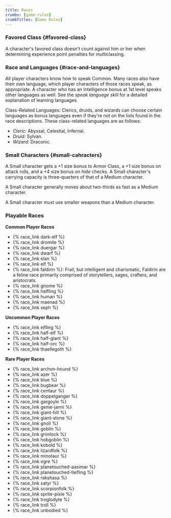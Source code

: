 ```yaml
---
title: Races
crumbs: [game-rules]
crumbTitles: [Game Rules]
---
```


### Favored Class {#favored-class}

A character's favored class doesn't count against him or her when determining experience point penalties for multiclassing.

### Race and Languages {#race-and-languages}

All player characters know how to speak Common. Many races also have their own language, which player characters of those races speak, as appropriate. A character who has an Intelligence bonus at 1st level speaks other languages as well. See the _speak language_ skill for a detailed explanation of learning languages.

Class-Related Languages: Clerics, druids, and wizards can choose certain languages as bonus languages even if they're not on the lists found in the race descriptions. These class-related languages are as follows:

 * _Cleric:_ Abyssal, Celestial, Infernal.
 * _Druid:_ Sylvan.
 * _Wizard:_ Draconic.

### Small Characters {#small-cahracters}

A Small character gets a +1 size bonus to Armor Class, a +1 size bonus on attack rolls, and a +4 size bonus on _hide_ checks. A Small character's carrying capacity is three-quarters of that of a Medium character.

A Small character generally moves about two-thirds as fast as a Medium character.

A Small character must use smaller weapons than a Medium character.

### Playable Races

**Common Player Races**

 * {% race_link dark-elf %}
 * {% race_link dromite %}
 * {% race_link duergar %}
 * {% race_link dwarf %}
 * {% race_link elan %}
 * {% race_link elf %}
 * {% race_link faldirin %}: Frail, but intelligent and charismatic, Faldirin are a feline race primarily comprised of storytellers, sages, crafters, and aristocrats.
 * {% race_link gnome %}
 * {% race_link halfling %}
 * {% race_link human %}
 * {% race_link maenad %}
 * {% race_link xeph %}

**Uncommon Player Races**

 * {% race_link elfling %}
 * {% race_link half-elf %}
 * {% race_link half-giant %}
 * {% race_link half-orc %}
 * {% race_link thaellegoth %}

**Rare Player Races**

 * {% race_link archon-hound %}
 * {% race_link azer %}
 * {% race_link blue %}
 * {% race_link bugbear %}
 * {% race_link centaur %}
 * {% race_link doppelganger %}
 * {% race_link gargoyle %}
 * {% race_link genie-janni %}
 * {% race_link giant-hill %}
 * {% race_link giant-stone %}
 * {% race_link gnoll %}
 * {% race_link goblin %}
 * {% race_link grimlock %}
 * {% race_link hobgoblin %}
 * {% race_link kobold %}
 * {% race_link lizardfolk %}
 * {% race_link minotaur %}
 * {% race_link ogre %}
 * {% race_link planetouched-aasimar %}
 * {% race_link planetouched-tiefling %}
 * {% race_link rakshasa %}
 * {% race_link satyr %}
 * {% race_link scorpionfolk %}
 * {% race_link sprite-pixie %}
 * {% race_link troglodyte %}
 * {% race_link troll %}
 * {% race_link unbodied %}
